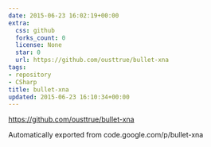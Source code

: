 ```yaml
---
date: 2015-06-23 16:02:19+00:00
extra:
  css: github
  forks_count: 0
  license: None
  star: 0
  url: https://github.com/ousttrue/bullet-xna
tags:
- repository
- CSharp
title: bullet-xna
updated: 2015-06-23 16:10:34+00:00
---
```


<https://github.com/ousttrue/bullet-xna>

Automatically exported from code.google.com/p/bullet-xna
